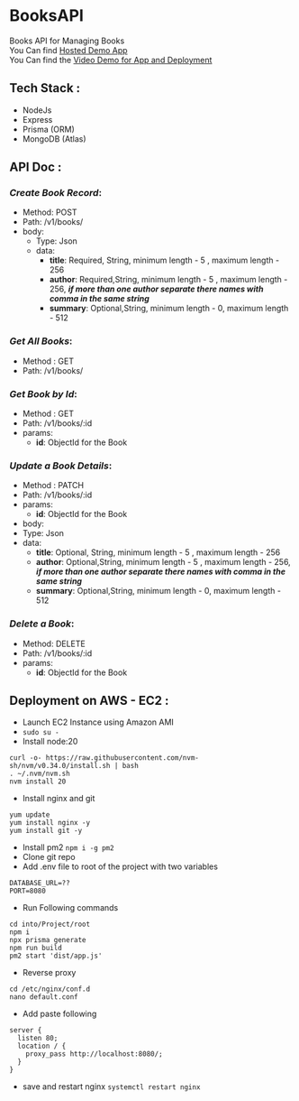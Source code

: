 # BooksAPI
Books API for Managing Books  
You Can find [Hosted Demo App](http://54.66.167.82)  
You Can find the [Video Demo for App and Deployment](https://vimeo.com/882851798?share=copy#t=0) 
## **Tech Stack :**  
- NodeJs
- Express  
- Prisma (ORM)
- MongoDB (Atlas)
  
## **API Doc :**

### ***Create Book Record***:
- Method: POST
- Path: /v1/books/
- body:
  - Type: Json
  - data:
    - **title**: Required, String, minimum length - 5 , maximum length - 256
    - **author**: Required,String, minimum length - 5 , maximum length - 256, ***if more than one author separate there names with comma in the same string***
    -  **summary**: Optional,String, minimum length - 0, maximum length - 512
### ***Get All Books***:
  - Method : GET
  - Path: /v1/books/
### ***Get Book by Id***:
- Method : GET
- Path: /v1/books/:id
- params: 
  - **id**: ObjectId for the Book 
### ***Update a Book Details***:
- Method : PATCH
- Path: /v1/books/:id
- params: 
    - **id**: ObjectId for the Book
- body:
- Type: Json
- data:
    - **title**: Optional, String, minimum length - 5 , maximum length - 256
    - **author**: Optional,String, minimum length - 5 , maximum length - 256, ***if more than one author separate there names with comma in the same string***
    -  **summary**: Optional,String, minimum length - 0, maximum length - 512 
### ***Delete a Book***:
- Method: DELETE
- Path: /v1/books/:id
- params:
  - **id**: ObjectId for the Book 

## **Deployment on AWS - EC2 :**
- Launch EC2 Instance using Amazon AMI
- ```sudo su -```
- Install node:20  
```
curl -o- https://raw.githubusercontent.com/nvm-sh/nvm/v0.34.0/install.sh | bash   
. ~/.nvm/nvm.sh  
nvm install 20
```
- Install nginx and git   
```
yum update             
yum install nginx -y  
yum install git -y
``` 
- Install pm2
  ```npm i -g pm2```
- Clone git repo
- Add .env file to root of the project with two variables  
```
DATABASE_URL=?? 
PORT=8080
```
- Run Following commands
```
cd into/Project/root
npm i
npx prisma generate
npm run build 
pm2 start 'dist/app.js'
```
- Reverse proxy
```
cd /etc/nginx/conf.d
nano default.conf
```
  - Add paste following 
  ```
  server { 
    listen 80; 
    location / { 
      proxy_pass http://localhost:8080/; 
    } 
  } 
  ```
  - save and restart nginx ```systemctl restart nginx```